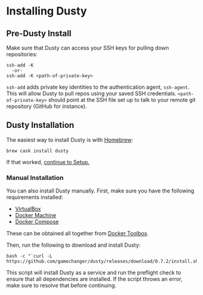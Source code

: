 # Installing Dusty

## Pre-Dusty Install

Make sure that Dusty can access your SSH keys for pulling down repositories:

```
ssh-add -K
  -or-
ssh-add -K <path-of-private-key>
```

`ssh-add` adds private key identities to the authentication agent, `ssh-agent`. This will allow Dusty
to pull repos using your saved SSH credentials. `<path-of-private-key>` should point at the SSH file set up
to talk to your remote git repository (GitHub for instance).

## Dusty Installation

The easiest way to install Dusty is with [Homebrew](http://brew.sh/):

```
brew cask install dusty
```

If that worked, [continue to Setup.](setup.md)

### Manual Installation

You can also install Dusty manually. First, make sure you have the following requirements installed:

 * [VirtualBox](https://www.virtualbox.org/wiki/VirtualBox)
 * [Docker Machine](https://docs.docker.com/machine/)
 * [Docker Compose](https://docs.docker.com/compose/)

These can be obtained all together from [Docker Toolbox](https://www.docker.com/docker-toolbox).

Then, run the following to download and install Dusty:

```
bash -c "`curl -L https://github.com/gamechanger/dusty/releases/download/0.7.2/install.sh`"
```

This script will install Dusty as a service and run the preflight check to ensure that all
dependencies are installed. If the script throws an error, make sure to resolve that before
continuing.
